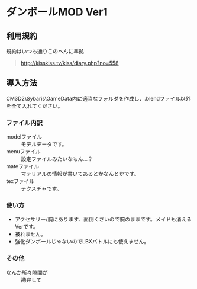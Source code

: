 # ダンボールMOD Ver1
## 利用規約
規約はいつも通りこのへんに準拠  
> <http://kisskiss.tv/kiss/diary.php?no=558>
## 導入方法
CM3D2\Sybaris\GameData内に適当なフォルダを作成し、.blendファイル以外を全て入れてください。 
### ファイル内訳 
<dl>
    <dt>modelファイル<dt>
    <dd>モデルデータです。</dd>
    <dt>menuファイル<dt>
    <dd>設定ファイルみたいなもん…？</dd>
    <dt>mateファイル<dt>
    <dd>マテリアルの情報が書いてあるとかなんとかです。</dd>
    <dt>texファイル<dt>
    <dd>テクスチャです。</dd>
</dl>

### 使い方
* アクセサリー/腕にあります、面倒くさいので腕のままです。メイドも消えるVerです。
* 被れません。
* 強化ダンボールじゃないのでLBXバトルにも使えません。
### その他
<dl>
    <dt>なんか所々隙間が</dt>
    <dd>勘弁して</dd>
</dl>
